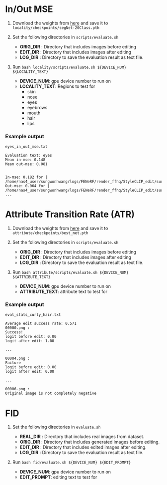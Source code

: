 # In/Out MSE
 1. Download the weights from [here](https://drive.google.com/file/d/1iWd_J8Wa522Szuh3lpBxAedCnpDttGBX/view?usp=sharing) and save it to `locality/checkpoints/segNet-20Class.pth`

 2. Set the following directories in `scripts/evaluate.sh`
    *  **ORIG_DIR** : Directory that includes images before editing
    *  **EDIT_DIR** : Directory that includes images after editing
    *  **LOG_DIR** : Directory to save the evaluation result as text file.

3. Run `bash locality/scripts/evaluate.sh ${DEVICE_NUM} ${LOCALITY_TEXT}`
    * **DEVICE_NUM**: gpu device number to run on 
    * **LOCALITY_TEXT**: Regions to test for
        * skin
        * nose
        * eyes
        * eyebrows
        * mouth
        * hair
        * lips

### Example output
`eyes_in_out_mse.txt`

```
Evaluation text: eyes
Mean in-mse: 0.148
Mean out-mse: 0.081


In-mse: 0.182 for | /home/nas4_user/sungwonhwang/logs/FENeRF/render_ffhq/StyleCLIP_edit/surprised/inference_results/original/00000.png
Out-mse: 0.064 for | /home/nas4_user/sungwonhwang/logs/FENeRF/render_ffhq/StyleCLIP_edit/surprised/inference_results/original/00000.png
...

```


# Attribute Transition Rate (ATR)
1. Download the weights from [here](https://drive.google.com/file/d/1K-ZCiMnbK3CzgXhxg-ag8uFK4DZcRUuN/view?usp=sharing) and save it to `attribute/checkpoints/best_net.pth`

2. Set the following directories in `scripts/evaluate.sh`
    *  **ORIG_DIR** : Directory that includes images before editing
    *  **EDIT_DIR** : Directory that includes images after editing
    *  **LOG_DIR** : Directory to save the evaluation result as text file.

3. Run `bash attribute/scripts/evaluate.sh ${DEVICE_NUM} ${ATTRIBUTE_TEXT}`
    * **DEVICE_NUM**: gpu device number to run on 
    * **ATTRIBUTE_TEXT**: attribute text to test for

### Example output
`eval_stats_curly_hair.txt`
```
Average edit success rate: 0.571
00000.png : 
Success!
logit before edit: 0.00
logit after edit: 1.00

...

00004.png : 
Failure
logit before edit: 0.00
logit after edit: 0.00

...

00006.png : 
Original image is not completely negative
```

# FID
1. Set the following directories in `evaluate.sh`
    *  **REAL_DIR** : Directory that includes real images from dataset.
    *  **ORIG_DIR** : Directory that includes generated images before editing.
    *  **EDIT_DIR** : Directory that includes edited images after editing.
    *  **LOG_DIR** : Directory to save the evaluation result as text file.


3. Run `bash fid/evaluate.sh ${DEVICE_NUM} ${EDIT_PROMPT}`
    * **DEVICE_NUM**: gpu device number to run on 
    * **EDIT_PROMPT**: editing text to test for